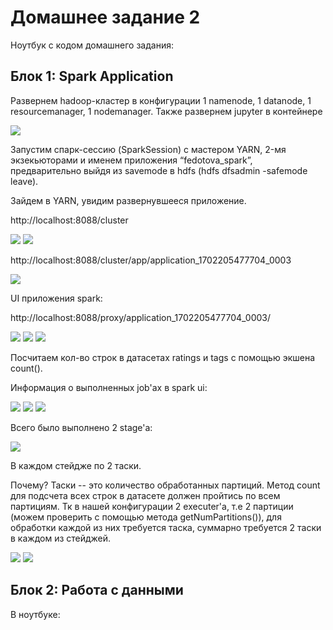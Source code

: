 # Домашнее задание 2

Ноутбук с кодом домашнего задания:

## Блок 1: Spark Application

Развернем hadoop-кластер в конфигурации 1 namenode, 1 datanode, 1 resourcemanager, 1 nodemanager. Также развернем
jupyter в контейнере

<img src="block-1/screenshots/1-hadoop-cluster.png">

Запустим спарк-сессию (SparkSession) с мастером YARN, 2-мя экзекьюторами и именем приложения “fedotova_spark”,
предварительно выйдя из savemode в hdfs (hdfs dfsadmin -safemode leave).

Зайдем в YARN, увидим развернувшееся приложение.

http://localhost:8088/cluster

<img src="block-1/screenshots/2-yarn-app-1.png">
<img src="block-1/screenshots/2-yarn-app-2.png">

http://localhost:8088/cluster/app/application_1702205477704_0003

<img src="block-1/screenshots/2-yarn-app-3.png">

UI приложения spark:

http://localhost:8088/proxy/application_1702205477704_0003/

<img src="block-1/screenshots/3-ui-app-spark-1.png">
<img src="block-1/screenshots/3-ui-app-spark-2.png">
<img src="block-1/screenshots/3-ui-app-spark-3.png">

Посчитаем кол-во строк в датасетах ratings и tags с помощью экшена count().

Информация о выполненных job'ах в spark ui:

<img src="block-1/screenshots/4-jobs.png">
<img src="block-1/screenshots/4-job-1.png">
<img src="block-1/screenshots/4-job-2.png">

Всего было выполнено 2 stage'а:

<img src="block-1/screenshots/4-stages.png">

В каждом стейдже по 2 таски.

Почему? Таски -- это количество обработанных партиций. Метод count для подсчета всех строк
в датасете должен пройтись по всем партициям. Тк в нашей конфигурации 2 executer'а, т.е 2 партиции (можем проверить с
помощью метода getNumPartitions()), для обработки каждой из них требуется таска, суммарно требуется 2 таски в каждом
из стейджей.

<img src="block-1/screenshots/4-tasks-1.png">
<img src="block-1/screenshots/4-tasks-2.png">

## Блок 2: Работа с данными

В ноутбуке: 
